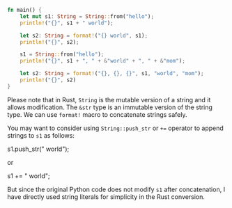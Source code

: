 ```rust
fn main() {
    let mut s1: String = String::from("hello");
    println!("{}", s1 + " world");

    let s2: String = format!("{} world", s1);
    println!("{}", s2);

    s1 = String::from("hello");
    println!("{}", s1 + ", " + &"world" + ", " + &"mom");

    let s2: String = format!("{}, {}, {}", s1, "world", "mom");
    println!("{}", s2)
}
```

Please note that in Rust, `String` is the mutable version of a string and it allows modification. The `&str` type is an immutable version of the string type. We can use `format!` macro to concatenate strings safely.

You may want to consider using `String::push_str` or `+=` operator to append strings to `s1` as follows:

s1.push_str(" world");

or 

s1 += " world";

But since the original Python code does not modify `s1` after concatenation, I have directly used string literals for simplicity in the Rust conversion.
